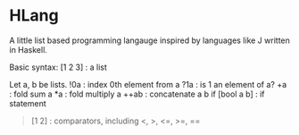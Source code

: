 # HLang
A little list based programming langauge inspired by languages like J written in Haskell.

Basic syntax:
[1 2 3] : a list

Let a, b be lists.
!0a : index 0th element from a
?1a : is 1 an element of a?
+a  : fold sum a
*a  : fold multiply a
++ab : concatenate a b
if [bool a b] : if statement
>[1 2] : comparators, including <, >, <=, >=, ==

